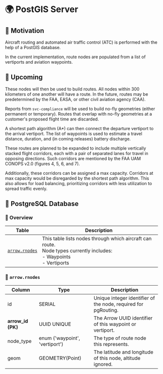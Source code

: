 # :earth_africa: PostGIS Server

## :running: Motivation

Aircraft routing and automated air traffic control (ATC) is performed with the help of a PostGIS database.

In the current implementation, route nodes are populated from a list of vertiports and aviation waypoints.

## :crystal_ball: Upcoming

These nodes will then be used to build routes. All nodes within 300 kilometers of one another will have a route. In the future, routes may be predetermined by the FAA, EASA, or other civil aviation agency (CAA).

Reports from `svc-compliance` will be used to build no-fly geometries (either permanent or temporary). Routes that overlap with no-fly geometries at a customer's proposed flight time are discarded.

A shortest path algorithm (A*) can then connect the departure vertiport to the arrival vertiport. The list of waypoints is used to estimate a travel distance, duration, and (in coming releases) battery discharge.

These routes are planned to be expanded to include multiple vertically stacked flight corridors, each with a pair of separated lanes for travel in opposing directions. Such corridors are mentioned by the FAA UAM CONOPS v2.0 (figures 4, 5, 6, and 7).

Additionally, these corridors can be assigned a max capacity. Corridors at max capacity would be disregarded by the shortest path algorithm. This also allows for load balancing, prioritizing corridors with less utilization to spread traffic evenly.

## :elephant: PostgreSQL Database

### :telescope: Overview

| Table | Description | 
| ---- | ---- |
| [`arrow.rnodes`](#pushpin-arrowrnodes) | This table lists nodes through which aircraft can route.<br>Node types currently includes:<br>- Waypoints<br>- Vertiports |

### :pushpin: `arrow.rnodes`

| Column | Type | Description |
| ---- | ---- | --- | 
| id | SERIAL | Unique integer identifier of the node, required for pgRouting. |
| **arrow_id (PK)** | UUID UNIQUE | The Arrow UUID identifier of this waypoint or vertiport. |
| node_type | enum ('waypoint', 'vertiport') | The type of route node this represents. |
| geom | GEOMETRY(Point) | The latitude and longitude of this node, altitude ignored. | 
